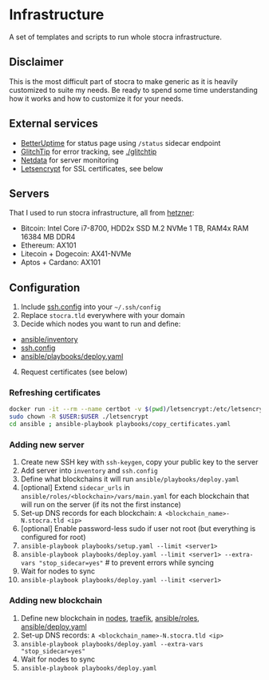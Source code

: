 # Infrastructure
A set of templates and scripts to run whole stocra infrastructure.

## Disclaimer
This is the most difficult part of stocra to make generic as it is heavily customized to suite my needs.
Be ready to spend some time understanding how it works and how to customize it for your needs.

## External services
- [BetterUptime](https://betteruptime.com/team/42739/monitors) for status page using `/status` sidecar endpoint
- [GlitchTip](https://glitchtip.com/) for error tracking, see [./glitchtip](./glitchtip)
- [Netdata](https://www.netdata.cloud/) for server monitoring
- [Letsencrypt](https://letsencrypt.org/) for SSL certificates, see below

## Servers
That I used to run stocra infrastructure, all from [hetzner](https://www.hetzner.com/):
- Bitcoin: Intel Core i7-8700, HDD2x SSD M.2 NVMe 1 TB, RAM4x RAM 16384 MB DDR4
- Ethereum: AX101
- Litecoin + Dogecoin: AX41-NVMe
- Aptos + Cardano: AX101
	
## Configuration
1. Include [ssh.config](ssh.config) into your `~/.ssh/config`
2. Replace `stocra.tld` everywhere with your domain
3. Decide which nodes you want to run and define:
  - [ansible/inventory](ansible/inventory)
  - [ssh.config](ssh.config)
  - [ansible/playbooks/deploy.yaml](ansible/playbooks/deploy.yaml)
4. Request certificates (see below)

### Refreshing certificates
```bash
docker run -it --rm --name certbot -v $(pwd)/letsencrypt:/etc/letsencrypt certbot/certbot certonly -d stocra.tld -d "*.stocra.tld" --agree-tos --preferred-challenges=dns --manual
sudo chown -R $USER:$USER ./letsencrypt
cd ansible ; ansible-playbook playbooks/copy_certificates.yaml
```
### Adding new server
1. Create new SSH key with `ssh-keygen`, copy your public key to the server
2. Add server into `inventory` and `ssh.config`
3. Define what blockchains it will run `ansible/playbooks/deploy.yaml`
4. [optional] Extend `sidecar_urls` in `ansible/roles/<blockchain>/vars/main.yaml` for each blockchain that will run on the server (if its not the first instance)
5. Set-up DNS records for each blockchain: `A <blockchain_name>-N.stocra.tld <ip>`
7. [optional] Enable password-less sudo if user not root (but everything is configured for root)
8. `ansible-playbook playbooks/setup.yaml --limit <server1>`
9. `ansible-playbook playbooks/deploy.yaml --limit <server1> --extra-vars "stop_sidecar=yes"` # to prevent errors while syncing
12. Wait for nodes to sync
14. `ansible-playbook playbooks/deploy.yaml --limit <server1>`

### Adding new blockchain
1. Define new blockchain in [nodes](nodes), [traefik](./traefik/dynamic.yaml), [ansible/roles](ansible/roles), [ansible/deploy.yaml](ansible/playbooks/deploy.yaml) 
4. Set-up DNS records: `A <blockchain_name>-N.stocra.tld <ip>`
5. `ansible-playbook playbooks/deploy.yaml --extra-vars "stop_sidecar=yes"`
6. Wait for nodes to sync 
7. `ansible-playbook playbooks/deploy.yaml`
